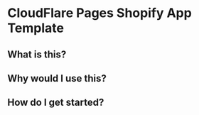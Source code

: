 # CloudFlare Pages Shopify App Template

## What is this?

## Why would I use this?

## How do I get started?

